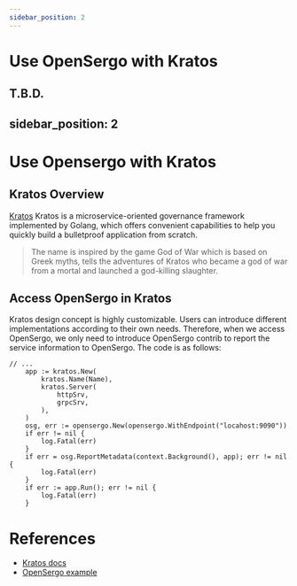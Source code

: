 ```yaml
---
sidebar_position: 2
---
```


# Use OpenSergo with Kratos

T.B.D.
---
sidebar_position: 2
---

# Use Opensergo with Kratos

## Kratos Overview
[Kratos](github.com/go-kratos/kratos) Kratos is a microservice-oriented governance framework implemented by Golang, which offers convenient capabilities to help you quickly build a bulletproof application from scratch.

> The name is inspired by the game God of War which is based on Greek myths, tells the adventures of Kratos who became a god of war from a mortal and launched a god-killing slaughter.

## Access OpenSergo in Kratos

Kratos design concept is highly customizable. Users can introduce different implementations according to their own needs. Therefore, when we access OpenSergo, we only need to introduce OpenSergo contrib to report the service information to OpenSergo. The code is as follows:
```
// ...
	app := kratos.New(
		kratos.Name(Name),
		kratos.Server(
			httpSrv,
			grpcSrv,
		),
	)
	osg, err := opensergo.New(opensergo.WithEndpoint("locahost:9090"))
	if err != nil {
		log.Fatal(err)
	}
	if err = osg.ReportMetadata(context.Background(), app); err != nil {
		log.Fatal(err)
	}
	if err := app.Run(); err != nil {
		log.Fatal(err)
	}
```

# References
- [Kratos docs](https://go-kratos.dev/docs/)
- [OpenSergo example](https://github.com/go-kratos/examples/tree/main/opensergo)